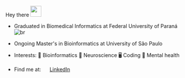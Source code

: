 Hey there <img src="https://raw.githubusercontent.com/iampavangandhi/iampavangandhi/master/gifs/Hi.gif" width="30px">

* Graduated in Biomedical Informatics at Federal University of Paraná ![br](https://github.com/yammadev/flag-icons/blob/master/png/BR.png?raw=true)
* Ongoing Master's in Bioinformatics at University of São Paulo
* Interests:
🧬 Bioinformatics
🧠 Neuroscience
🖥️ Coding
💭 Mental health

* Find me at: <a href="https://www.linkedin.com/in/vitoriastavis"><img src="https://user-images.githubusercontent.com/72163805/112757608-d4b42280-8fc0-11eb-92fd-df007da05247.png" width="16"></a> [LinkedIn](https://www.linkedin.com/in/vitoriastavis)  


